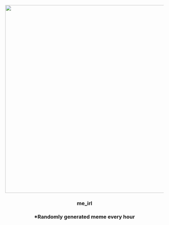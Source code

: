 <p align="center">
        <img src="https://i.redd.it/yfq18ivszh0a1.jpg" width="600" height="600">
        </p>
        <h3 align="center">me_irl</h3>
        <h3 align="center">*Randomly generated meme every hour</h3>
    